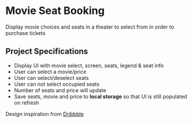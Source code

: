 # Movie Seat Booking

Display movie choices and seats in a theater to select from in order to purchase tickets

## Project Specifications

- Display UI with movie select, screen, seats, legend & seat info
- User can select a movie/price
- User can select/deselect seats
- User can not select occupied seats
- Number of seats and price will update
- Save seats, movie and price to **local storage** so that UI is still populated on refresh

Design inspiration from [Dribbble](https://dribbble.com/shots/3628370-Movie-Seat-Booking)
